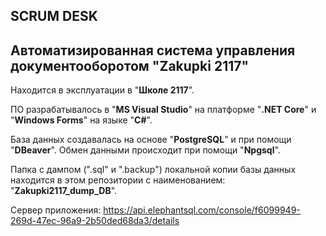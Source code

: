## SCRUM DESK  
## Автоматизированная система управления документооборотом "Zakupki 2117"
Находится в эксплуатации в "**Школе 2117**". 

ПО разрабатывалось в "**MS Visual Studio**" на платформе "**.NET Core**" и "**Windows Forms**" на языке "**C#**".

База данных создавалась на основе "**PostgreSQL**" и при помощи "**DBeaver**". Обмен данными происходит при помощи "**Npgsql**".

Папка с дампом (".sql" и ".backup") локальной копии базы данных находится в этом репозитории с наименованием: "**Zakupki2117_dump_DB**".

Сервер приложения: https://api.elephantsql.com/console/f6099949-269d-47ec-96a9-2b50ded68da3/details
